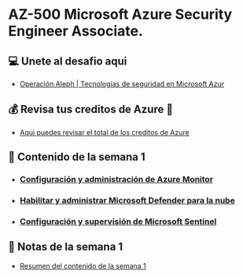 # AZ-500 Microsoft Azure Security Engineer Associate.

## 💻 Unete al desafio aqui  
- [Operación Aleph | Tecnologías de seguridad en Microsoft Azur](https://docs.microsoft.com/es-mx/learn/challenges?id=38b9bb2d-f0e1-4b09-9159-0c5e9353ec85)

## 💰 Revisa tus creditos de Azure 💸

- [Aqui puedes revisar el total de los creditos de Azure](https://www.microsoftazuresponsorships.com/Balance)

## 📌 Contenido de la semana 1 

- ### [Configuración y administración de Azure Monitor]()
- ### [Habilitar y administrar Microsoft Defender para la nube]()
- ### [Configuración y supervisión de Microsoft Sentinel]()

##  📝 Notas de la semana 1
- [Resumen del contenido de la semana 1](https://docs.google.com/presentation/d/1Nea4o7ZridXVFcYDiWo9nc7L2y6FYIQg41-8VrKRTIs/edit#slide=id.p)
